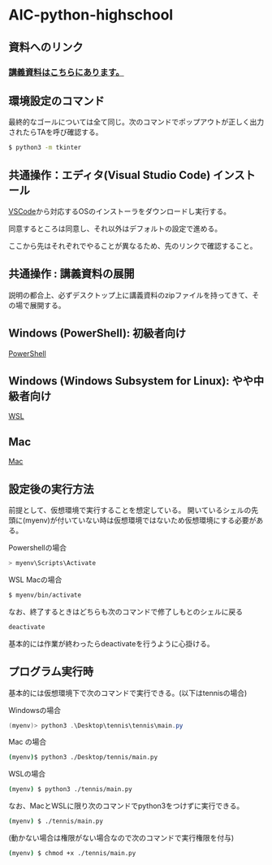 # AIC-python-highschool

## 資料へのリンク

### [講義資料はこちらにあります。](https://drive.google.com/drive/folders/1hjVmAH45SxB8lc_oaQDVWhYKrQ4osubH?usp=sharing)

## 環境設定のコマンド

最終的なゴールについては全て同じ。次のコマンドでポップアウトが正しく出力されたらTAを呼び確認する。
```bash
$ python3 -m tkinter
```

## 共通操作：エディタ(Visual Studio Code) インストール

[VSCode](https://code.visualstudio.com/download)から対応するOSのインストーラをダウンロードし実行する。

同意するところは同意し、それ以外はデフォルトの設定で進める。

ここから先はそれぞれでやることが異なるため、先のリンクで確認すること。

## 共通操作 : 講義資料の展開
説明の都合上、必ずデスクトップ上に講義資料のzipファイルを持ってきて、その場で展開する。

## Windows (PowerShell): 初級者向け
[PowerShell](Powershell.md)

## Windows (Windows Subsystem for Linux): やや中級者向け
[WSL](./WSL.md)

## Mac
[Mac](./Mac.md)


## 設定後の実行方法
前提として、仮想環境で実行することを想定している。
開いているシェルの先頭に(myenv)が付いていない時は仮想環境ではないため仮想環境にする必要がある。

Powershellの場合
```powershell
> myenv\Scripts\Activate
```
WSL Macの場合
```bash
$ myenv/bin/activate
```

なお、終了するときはどちらも次のコマンドで修了しもとのシェルに戻る
```bash
deactivate
```
基本的には作業が終わったらdeactivateを行うように心掛ける。


## プログラム実行時
基本的には仮想環境下で次のコマンドで実行できる。(以下はtennisの場合)

Windowsの場合
```powershell
(myenv)> python3 .\Desktop\tennis\tennis\main.py
```

Mac の場合
```bash
(myenv)$ python3 ./Desktop/tennis/main.py
```

WSLの場合
```bash
(myenv) $ python3 ./tennis/main.py
```

なお、MacとWSLに限り次のコマンドでpython3をつけずに実行できる。
```bash
(myenv) $ ./tennis/main.py
```

(動かない場合は権限がない場合なので次のコマンドで実行権限を付与)
```bash
(myenv) $ chmod +x ./tennis/main.py
```
